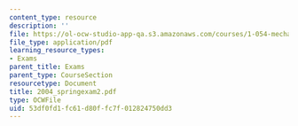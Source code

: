 ```yaml
---
content_type: resource
description: ''
file: https://ol-ocw-studio-app-qa.s3.amazonaws.com/courses/1-054-mechanics-and-design-of-concrete-structures-spring-2004/53df0fd1fc61d80ffc7f012824750dd3_2004_springexam2.pdf
file_type: application/pdf
learning_resource_types:
- Exams
parent_title: Exams
parent_type: CourseSection
resourcetype: Document
title: 2004_springexam2.pdf
type: OCWFile
uid: 53df0fd1-fc61-d80f-fc7f-012824750dd3
---
```

